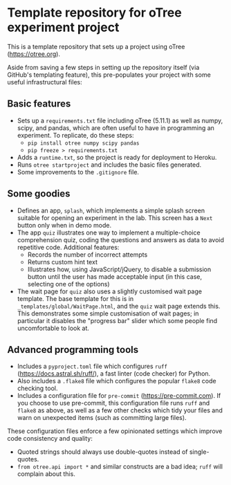 # Template repository for oTree experiment project

This is a template repository that sets up a project using oTree (https://otree.org).

Aside from saving a few steps in setting up the repository itself (via GitHub's templating feature),
this pre-populates your project with some useful infrastructural files:

## Basic features

* Sets up a `requirements.txt` file including oTree (5.11.1) as well as numpy, scipy, and pandas,
  which are often useful to have in programming an experiment.
  To replicate, do these steps:
  * `pip install otree numpy scipy pandas`
  * `pip freeze > requirements.txt`
* Adds a `runtime.txt`, so the project is ready for deployment to Heroku.
* Runs `otree startproject` and includes the basic files generated.
* Some improvements to the `.gitignore` file.

## Some goodies

* Defines an app, `splash`, which implements a simple splash screen suitable for opening
  an experiment in the lab.  This screen has a `Next` button only when in demo mode.
* The app `quiz` illustrates one way to implement a multiple-choice comprehension quiz,
  coding the questions and answers as data to avoid repetitive code.  Additional
  features:
  - Records the number of incorrect attempts
  - Returns custom hint text
  - Illustrates how, using JavaScript/jQuery, to disable a submission button until the
    user has made acceptable input (in this case, selecting one of the options)
* The wait page for `quiz` also uses a slightly customised wait page template.  The
  base template for this is in `_templates/global/WaitPage.html`, and the `quiz` wait
  page extends this.   This demonstrates some simple customisation of wait pages;
  in particular it disables the "progress bar" slider which some people find uncomfortable
  to look at.

## Advanced programming tools

* Includes a `pyproject.toml` file which configures `ruff` (https://docs.astral.sh/ruff/),
  a fast linter (code checker) for Python.
* Also includes a `.flake8` file which configures the popular `flake8` code checking tool.
* Includes a configuration file for `pre-commit` (https://pre-commit.com).
  If you choose to use pre-commit, this configuration file runs `ruff` and `flake8` as above,
  as well as a few other checks which tidy your files and warn on unexpected items
  (such as committing large files).

These configuration files enforce a few opinionated settings which improve code
consistency and quality:
* Quoted strings should always use double-quotes instead of single-quotes.
* `from otree.api import *` and similar constructs are a bad idea; `ruff` will complain about this.
